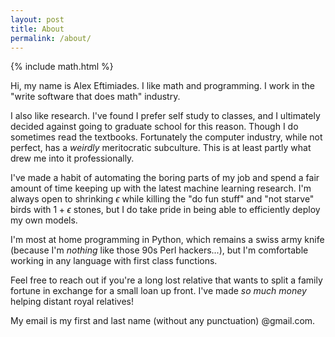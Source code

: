 ```yaml
---
layout: post
title: About
permalink: /about/
---
```

{% include math.html %}

Hi, my name is Alex Eftimiades. I like math and programming. I work in the "write software that does math" industry.

I also like research. I've found I prefer self study to classes, and I ultimately decided against going to graduate school for this reason. Though I do sometimes read the textbooks. Fortunately the computer industry, while not perfect, has a _weirdly_ meritocratic subculture. This is at least partly what drew me into it professionally.

I've made a habit of automating the boring parts of my job and spend a fair amount of time keeping up with the latest machine learning research. I'm always open to shrinking $\epsilon$ while killing the "do fun stuff" and "not starve" birds with $1 + \epsilon$ stones, but I do take pride in being able to efficiently deploy my own models.

I'm most at home programming in Python, which remains a swiss army knife (because I'm _nothing_ like those 90s Perl hackers...), but I'm comfortable working in any language with first class functions.

Feel free to reach out if you're a long lost relative that wants to split a family fortune in exchange for a small loan up front. I've made _so much money_ helping distant royal relatives!

My email is my first and last name (without any punctuation) @gmail.com.
